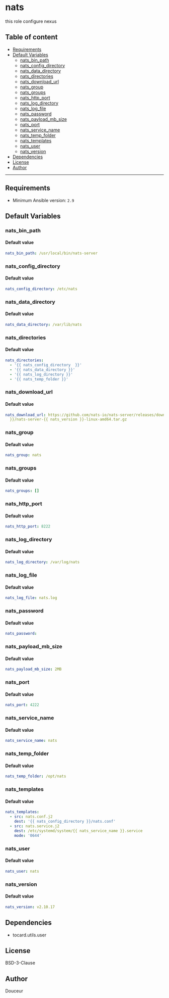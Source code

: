 # nats

this role configure nexus

## Table of content

- [Requirements](#requirements)
- [Default Variables](#default-variables)
  - [nats_bin_path](#nats_bin_path)
  - [nats_config_directory](#nats_config_directory)
  - [nats_data_directory](#nats_data_directory)
  - [nats_directories](#nats_directories)
  - [nats_download_url](#nats_download_url)
  - [nats_group](#nats_group)
  - [nats_groups](#nats_groups)
  - [nats_http_port](#nats_http_port)
  - [nats_log_directory](#nats_log_directory)
  - [nats_log_file](#nats_log_file)
  - [nats_password](#nats_password)
  - [nats_payload_mb_size](#nats_payload_mb_size)
  - [nats_port](#nats_port)
  - [nats_service_name](#nats_service_name)
  - [nats_temp_folder](#nats_temp_folder)
  - [nats_templates](#nats_templates)
  - [nats_user](#nats_user)
  - [nats_version](#nats_version)
- [Dependencies](#dependencies)
- [License](#license)
- [Author](#author)

---

## Requirements

- Minimum Ansible version: `2.9`

## Default Variables

### nats_bin_path

#### Default value

```YAML
nats_bin_path: /usr/local/bin/nats-server
```

### nats_config_directory

#### Default value

```YAML
nats_config_directory: /etc/nats
```

### nats_data_directory

#### Default value

```YAML
nats_data_directory: /var/lib/nats
```

### nats_directories

#### Default value

```YAML
nats_directories:
  - '{{ nats_config_directory  }}'
  - '{{ nats_data_directory }}'
  - '{{ nats_log_directory }}'
  - '{{ nats_temp_folder }}'
```

### nats_download_url

#### Default value

```YAML
nats_download_url: https://github.com/nats-io/nats-server/releases/download/{{ nats_version
  }}/nats-server-{{ nats_version }}-linux-amd64.tar.gz
```

### nats_group

#### Default value

```YAML
nats_group: nats
```

### nats_groups

#### Default value

```YAML
nats_groups: []
```

### nats_http_port

#### Default value

```YAML
nats_http_port: 8222
```

### nats_log_directory

#### Default value

```YAML
nats_log_directory: /var/log/nats
```

### nats_log_file

#### Default value

```YAML
nats_log_file: nats.log
```

### nats_password

#### Default value

```YAML
nats_password:
```

### nats_payload_mb_size

#### Default value

```YAML
nats_payload_mb_size: 2MB
```

### nats_port

#### Default value

```YAML
nats_port: 4222
```

### nats_service_name

#### Default value

```YAML
nats_service_name: nats
```

### nats_temp_folder

#### Default value

```YAML
nats_temp_folder: /opt/nats
```

### nats_templates

#### Default value

```YAML
nats_templates:
  - src: nats.conf.j2
    dest: '{{ nats_config_directory }}/nats.conf'
  - src: nats.service.j2
    dest: /etc/systemd/system/{{ nats_service_name }}.service
    mode: '0644'
```

### nats_user

#### Default value

```YAML
nats_user: nats
```

### nats_version

#### Default value

```YAML
nats_version: v2.10.17
```



## Dependencies

- tocard.utils.user

## License

BSD-3-Clause

## Author

Douceur
